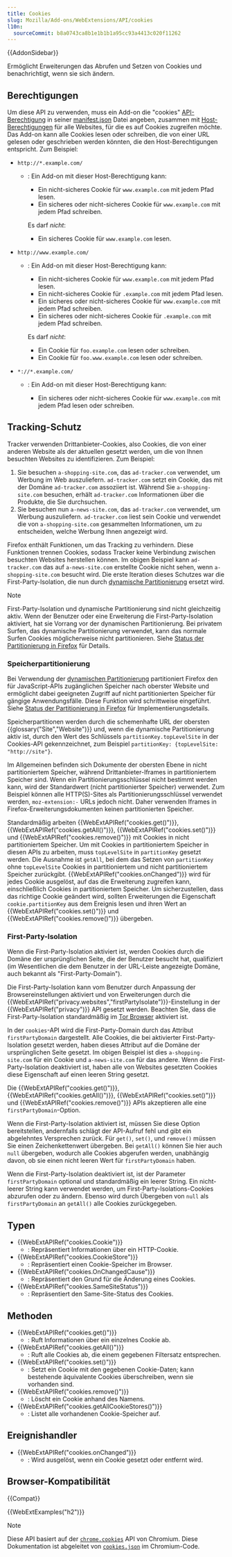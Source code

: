 ```yaml
---
title: Cookies
slug: Mozilla/Add-ons/WebExtensions/API/cookies
l10n:
  sourceCommit: b8a0743ca8b1e1b1b1a95cc93a4413c020f11262
---
```


{{AddonSidebar}}

Ermöglicht Erweiterungen das Abrufen und Setzen von Cookies und benachrichtigt, wenn sie sich ändern.

## Berechtigungen

Um diese API zu verwenden, muss ein Add-on die "cookies" [API-Berechtigung](/de/docs/Mozilla/Add-ons/WebExtensions/manifest.json/permissions#api_permissions) in seiner [manifest.json](/de/docs/Mozilla/Add-ons/WebExtensions/manifest.json) Datei angeben, zusammen mit [Host-Berechtigungen](/de/docs/Mozilla/Add-ons/WebExtensions/manifest.json/permissions#host_permissions) für alle Websites, für die es auf Cookies zugreifen möchte. Das Add-on kann alle Cookies lesen oder schreiben, die von einer URL gelesen oder geschrieben werden könnten, die den Host-Berechtigungen entspricht. Zum Beispiel:

- `http://*.example.com/`

  - : Ein Add-on mit dieser Host-Berechtigung kann:

    - Ein nicht-sicheres Cookie für `www.example.com` mit jedem Pfad lesen.
    - Ein sicheres oder nicht-sicheres Cookie für `www.example.com` mit jedem Pfad schreiben.

    Es darf _nicht_:

    - Ein sicheres Cookie für `www.example.com` lesen.

- `http://www.example.com/`

  - : Ein Add-on mit dieser Host-Berechtigung kann:

    - Ein nicht-sicheres Cookie für `www.example.com` mit jedem Pfad lesen.
    - Ein nicht-sicheres Cookie für `.example.com` mit jedem Pfad lesen.
    - Ein sicheres oder nicht-sicheres Cookie für `www.example.com` mit jedem Pfad schreiben.
    - Ein sicheres oder nicht-sicheres Cookie für `.example.com` mit jedem Pfad schreiben.

    Es darf _nicht_:

    - Ein Cookie für `foo.example.com` lesen oder schreiben.
    - Ein Cookie für `foo.www.example.com` lesen oder schreiben.

- `*://*.example.com/`

  - : Ein Add-on mit dieser Host-Berechtigung kann:

    - Ein sicheres oder nicht-sicheres Cookie für `www.example.com` mit jedem Pfad lesen oder schreiben.

## Tracking-Schutz

Tracker verwenden Drittanbieter-Cookies, also Cookies, die von einer anderen Website als der aktuellen gesetzt werden, um die von Ihnen besuchten Websites zu identifizieren. Zum Beispiel:

1. Sie besuchen `a-shopping-site.com`, das `ad-tracker.com` verwendet, um Werbung im Web auszuliefern. `ad-tracker.com` setzt ein Cookie, das mit der Domäne `ad-tracker.com` assoziiert ist. Während Sie `a-shopping-site.com` besuchen, erhält `ad-tracker.com` Informationen über die Produkte, die Sie durchsuchen.
2. Sie besuchen nun `a-news-site.com`, das `ad-tracker.com` verwendet, um Werbung auszuliefern. `ad-tracker.com` liest sein Cookie und verwendet die von `a-shopping-site.com` gesammelten Informationen, um zu entscheiden, welche Werbung Ihnen angezeigt wird.

Firefox enthält Funktionen, um das Tracking zu verhindern. Diese Funktionen trennen Cookies, sodass Tracker keine Verbindung zwischen besuchten Websites herstellen können. Im obigen Beispiel kann `ad-tracker.com` das auf `a-news-site.com` erstellte Cookie nicht sehen, wenn `a-shopping-site.com` besucht wird. Die erste Iteration dieses Schutzes war die First-Party-Isolation, die nun durch [dynamische Partitionierung](/de/docs/Web/Privacy/State_Partitioning#dynamic_partitioning) ersetzt wird.

> [!NOTE]
> First-Party-Isolation und dynamische Partitionierung sind nicht gleichzeitig aktiv. Wenn der Benutzer oder eine Erweiterung die First-Party-Isolation aktiviert, hat sie Vorrang vor der dynamischen Partitionierung. Bei privatem Surfen, das dynamische Partitionierung verwendet, kann das normale Surfen Cookies möglicherweise nicht partitionieren. Siehe [Status der Partitionierung in Firefox](/de/docs/Web/Privacy/State_Partitioning#status_of_partitioning_in_firefox) für Details.

### Speicherpartitionierung

Bei Verwendung der [dynamischen Partitionierung](/de/docs/Web/Privacy/State_Partitioning#dynamic_partitioning) partitioniert Firefox den für JavaScript-APIs zugänglichen Speicher nach oberster Website und ermöglicht dabei geeigneten Zugriff auf nicht partitionierten Speicher für gängige Anwendungsfälle. Diese Funktion wird schrittweise eingeführt. Siehe [Status der Partitionierung in Firefox](/de/docs/Web/Privacy/State_Partitioning#status_of_partitioning_in_firefox) für Implementierungsdetails.

Speicherpartitionen werden durch die schemenhafte URL der obersten {{glossary("Site","Website")}} und, wenn die dynamische Partitionierung aktiv ist, durch den Wert des Schlüssels `partitionKey.topLevelSite` in der Cookies-API gekennzeichnet, zum Beispiel `partitionKey: {topLevelSite: "http://site"}`.

Im Allgemeinen befinden sich Dokumente der obersten Ebene in nicht partitioniertem Speicher, während Drittanbieter-Iframes in partitioniertem Speicher sind. Wenn ein Partitionierungsschlüssel nicht bestimmt werden kann, wird der Standardwert (nicht partitionierter Speicher) verwendet. Zum Beispiel können alle HTTP(S)-Sites als Partitionierungsschlüssel verwendet werden, `moz-extension:-` URLs jedoch nicht. Daher verwenden Iframes in Firefox-Erweiterungsdokumenten keinen partitionierten Speicher.

Standardmäßig arbeiten {{WebExtAPIRef("cookies.get()")}}, {{WebExtAPIRef("cookies.getAll()")}}, {{WebExtAPIRef("cookies.set()")}} und {{WebExtAPIRef("cookies.remove()")}} mit Cookies in nicht partitioniertem Speicher. Um mit Cookies in partitioniertem Speicher in diesen APIs zu arbeiten, muss `topLevelSite` in `partitionKey` gesetzt werden. Die Ausnahme ist `getAll`, bei dem das Setzen von `partitionKey` ohne `topLevelSite` Cookies in partitioniertem und nicht partitioniertem Speicher zurückgibt. {{WebExtAPIRef("cookies.onChanged")}} wird für jedes Cookie ausgelöst, auf das die Erweiterung zugreifen kann, einschließlich Cookies in partitioniertem Speicher. Um sicherzustellen, dass das richtige Cookie geändert wird, sollten Erweiterungen die Eigenschaft `cookie.partitionKey` aus dem Ereignis lesen und ihren Wert an {{WebExtAPIRef("cookies.set()")}} und {{WebExtAPIRef("cookies.remove()")}} übergeben.

### First-Party-Isolation

Wenn die First-Party-Isolation aktiviert ist, werden Cookies durch die Domäne der ursprünglichen Seite, die der Benutzer besucht hat, qualifiziert (im Wesentlichen die dem Benutzer in der URL-Leiste angezeigte Domäne, auch bekannt als "First-Party-Domain").

Die First-Party-Isolation kann vom Benutzer durch Anpassung der Browsereinstellungen aktiviert und von Erweiterungen durch die {{WebExtAPIRef("privacy.websites","firstPartyIsolate")}}-Einstellung in der {{WebExtAPIRef("privacy")}} API gesetzt werden. Beachten Sie, dass die First-Party-Isolation standardmäßig im [Tor Browser](https://www.torproject.org/) aktiviert ist.

In der `cookies`-API wird die First-Party-Domain durch das Attribut `firstPartyDomain` dargestellt. Alle Cookies, die bei aktivierter First-Party-Isolation gesetzt werden, haben dieses Attribut auf die Domäne der ursprünglichen Seite gesetzt. Im obigen Beispiel ist dies `a-shopping-site.com` für ein Cookie und `a-news-site.com` für das andere. Wenn die First-Party-Isolation deaktiviert ist, haben alle von Websites gesetzten Cookies diese Eigenschaft auf einen leeren String gesetzt.

Die {{WebExtAPIRef("cookies.get()")}}, {{WebExtAPIRef("cookies.getAll()")}}, {{WebExtAPIRef("cookies.set()")}} und {{WebExtAPIRef("cookies.remove()")}} APIs akzeptieren alle eine `firstPartyDomain`-Option.

Wenn die First-Party-Isolation aktiviert ist, müssen Sie diese Option bereitstellen, andernfalls schlägt der API-Aufruf fehl und gibt ein abgelehntes Versprechen zurück. Für `get()`, `set()`, und `remove()` müssen Sie einen Zeichenkettenwert übergeben. Bei `getAll()` können Sie hier auch `null` übergeben, wodurch alle Cookies abgerufen werden, unabhängig davon, ob sie einen nicht leeren Wert für `firstPartyDomain` haben.

Wenn die First-Party-Isolation deaktiviert ist, ist der Parameter `firstPartyDomain` optional und standardmäßig ein leerer String. Ein nicht-leerer String kann verwendet werden, um First-Party-Isolations-Cookies abzurufen oder zu ändern. Ebenso wird durch Übergeben von `null` als `firstPartyDomain` an `getAll()` alle Cookies zurückgegeben.

## Typen

- {{WebExtAPIRef("cookies.Cookie")}}
  - : Repräsentiert Informationen über ein HTTP-Cookie.
- {{WebExtAPIRef("cookies.CookieStore")}}
  - : Repräsentiert einen Cookie-Speicher im Browser.
- {{WebExtAPIRef("cookies.OnChangedCause")}}
  - : Repräsentiert den Grund für die Änderung eines Cookies.
- {{WebExtAPIRef("cookies.SameSiteStatus")}}
  - : Repräsentiert den Same-Site-Status des Cookies.

## Methoden

- {{WebExtAPIRef("cookies.get()")}}
  - : Ruft Informationen über ein einzelnes Cookie ab.
- {{WebExtAPIRef("cookies.getAll()")}}
  - : Ruft alle Cookies ab, die einem gegebenen Filtersatz entsprechen.
- {{WebExtAPIRef("cookies.set()")}}
  - : Setzt ein Cookie mit den gegebenen Cookie-Daten; kann bestehende äquivalente Cookies überschreiben, wenn sie vorhanden sind.
- {{WebExtAPIRef("cookies.remove()")}}
  - : Löscht ein Cookie anhand des Namens.
- {{WebExtAPIRef("cookies.getAllCookieStores()")}}
  - : Listet alle vorhandenen Cookie-Speicher auf.

## Ereignishandler

- {{WebExtAPIRef("cookies.onChanged")}}
  - : Wird ausgelöst, wenn ein Cookie gesetzt oder entfernt wird.

## Browser-Kompatibilität

{{Compat}}

{{WebExtExamples("h2")}}

> [!NOTE]
> Diese API basiert auf der [`chrome.cookies`](https://developer.chrome.com/docs/extensions/reference/api/cookies) API von Chromium. Diese Dokumentation ist abgeleitet von [`cookies.json`](https://chromium.googlesource.com/chromium/src/+/master/chrome/common/extensions/api/cookies.json) im Chromium-Code.
